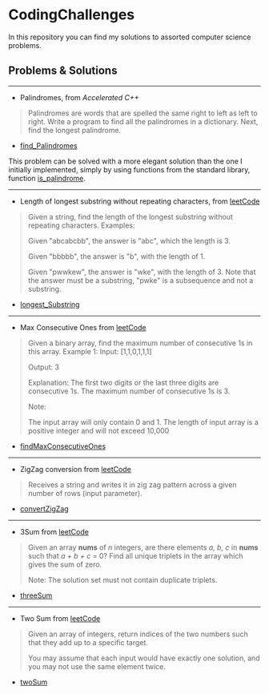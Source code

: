 # CodingChallenges

In this repository you can find my solutions to assorted computer science problems.

## Problems & Solutions
___
* Palindromes, from _Accelerated C++_
>Palindromes are words that are spelled the same right to left as left to right. Write a program to find all the palindromes in a dictionary. Next, find the longest palindrome.


* [find_Palindromes](https://github.com/mi-prata/CodingChallenges/blob/8112b8ad62b2c6490c2416a44582572d9a55aafd/CodingChallenges/CodingChallenges/find_palindromes.cpp#L11)

This problem can be solved with a more elegant solution than the one I initially implemented, simply by using functions from the standard library, function [is_palindrome](https://github.com/mi-prata/CodingChallenges/blob/8112b8ad62b2c6490c2416a44582572d9a55aafd/CodingChallenges/CodingChallenges/find_palindromes.cpp#L39).

___

* Length of longest substring without repeating characters, from [leetCode](https://leetcode.com/problems/longest-substring-without-repeating-characters/description/)
>Given a string, find the length of the longest substring without repeating characters.
Examples:
>
>Given "abcabcbb", the answer is "abc", which the length is 3.
>
>Given "bbbbb", the answer is "b", with the length of 1.
>
>Given "pwwkew", the answer is "wke", with the length of 3. Note that the answer must be a substring, "pwke" is a subsequence and not a substring.

* [longest_Substring](https://github.com/mi-prata/CodingChallenges/blob/8112b8ad62b2c6490c2416a44582572d9a55aafd/CodingChallenges/CodingChallenges/longest_substring.cpp#L11)

___

* Max Consecutive Ones from [leetCode](https://leetcode.com/problems/max-consecutive-ones/description/)
>Given a binary array, find the maximum number of consecutive 1s in this array.
Example 1:
>Input: [1,1,0,1,1,1]
>
> Output: 3
>
>Explanation: The first two digits or the last three digits are consecutive 1s.
    The maximum number of consecutive 1s is 3.
>
>Note:
>
>The input array will only contain 0 and 1.
The length of input array is a positive integer and will not exceed 10,000


* [findMaxConsecutiveOnes](https://github.com/mi-prata/CodingChallenges/blob/8112b8ad62b2c6490c2416a44582572d9a55aafd/CodingChallenges/CodingChallenges/find_max_consecutive_ones.cpp#L12)

___
* ZigZag conversion from [leetCode](https://leetcode.com/problems/zigzag-conversion/description/)
>Receives a string and writes it in zig zag pattern across a given number of rows (input parameter).

* [convertZigZag](https://github.com/mi-prata/CodingChallenges/blob/1fdf1b17b4520cd496df0213a3b1b78f21fef8e6/CodingChallenges/CodingChallenges/zig_zag_conversion.cpp#L9)

___



* 3Sum from  [leetCode](https://leetcode.com/problems/3sum/description/)
>Given an array **nums** of *n* integers, are there elements *a, b, c* in **nums** such that *a + b + c* = 0? Find all unique triplets in the array which gives the sum of zero.
>
> Note: The solution set must not contain duplicate triplets.

* [threeSum](https://github.com/mi-prata/CodingChallenges/blob/5e2dc373a089f9ddac13f1d9d4ab6a8df1d10dfa/codingChallenges/codingChallenges/3sums.cpp#L11)

___



* Two Sum from [leetCode](https://leetcode.com/problems/3sum/description/)
> Given an array of integers, return indices of the two numbers such that they add up to a specific target.
>
> You may assume that each input would have exactly one solution, and you may not use the same element twice.

* [twoSum](https://github.com/mi-prata/CodingChallenges/blob/5cd8dbdc5791f60fe7214d74a8c372122a357e02/codingChallenges/codingChallenges/twoSum.cpp#L34)
